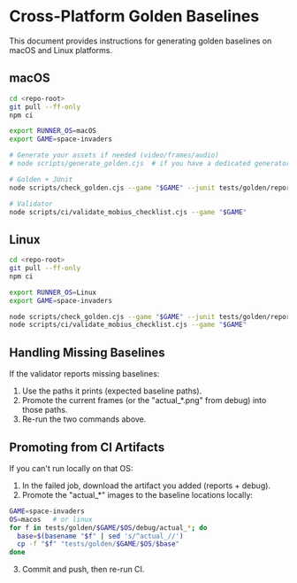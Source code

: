 # Cross-Platform Golden Baselines

This document provides instructions for generating golden baselines on macOS and Linux platforms.

## macOS

```bash
cd <repo-root>
git pull --ff-only
npm ci

export RUNNER_OS=macOS
export GAME=space-invaders

# Generate your assets if needed (video/frames/audio)
# node scripts/generate_golden.cjs  # if you have a dedicated generator step

# Golden + JUnit
node scripts/check_golden.cjs --game "$GAME" --junit tests/golden/reports/${GAME}_macos.xml

# Validator
node scripts/ci/validate_mobius_checklist.cjs --game "$GAME"
```

## Linux

```bash
cd <repo-root>
git pull --ff-only
npm ci

export RUNNER_OS=Linux
export GAME=space-invaders

node scripts/check_golden.cjs --game "$GAME" --junit tests/golden/reports/${GAME}_linux.xml
node scripts/ci/validate_mobius_checklist.cjs --game "$GAME"
```

## Handling Missing Baselines

If the validator reports missing baselines:

1. Use the paths it prints (expected baseline paths).
2. Promote the current frames (or the "actual_*.png" from debug) into those paths.
3. Re-run the two commands above.

## Promoting from CI Artifacts

If you can't run locally on that OS:

1. In the failed job, download the artifact you added (reports + debug).
2. Promote the "actual_*" images to the baseline locations locally:

```bash
GAME=space-invaders
OS=macos   # or linux
for f in tests/golden/$GAME/$OS/debug/actual_*; do
  base=$(basename "$f" | sed 's/^actual_//')
  cp -f "$f" "tests/golden/$GAME/$OS/$base"
done
```

3. Commit and push, then re-run CI.